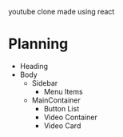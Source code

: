 youtube clone made using react

# Planning

- Heading
- Body
    - Sidebar
        - Menu Items
    - MainContainer
        - Button List
        - Video Container
        - Video Card